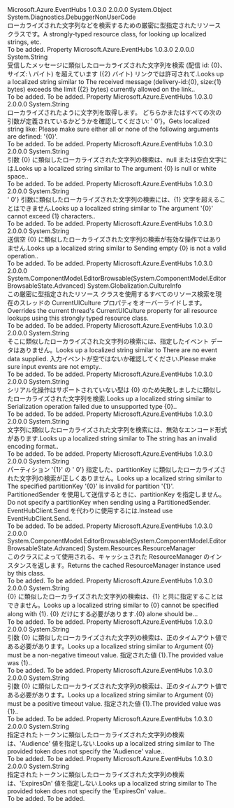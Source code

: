 <Type Name="Resources" FullName="Microsoft.Azure.EventHubs.Resources">
  <TypeSignature Language="C#" Value="public class Resources" />
  <TypeSignature Language="ILAsm" Value=".class public auto ansi beforefieldinit Resources extends System.Object" />
  <TypeSignature Language="DocId" Value="T:Microsoft.Azure.EventHubs.Resources" />
  <TypeSignature Language="VB.NET" Value="Public Class Resources" />
  <TypeSignature Language="F#" Value="type Resources = class" />
  <AssemblyInfo>
    <AssemblyName>Microsoft.Azure.EventHubs</AssemblyName>
    <AssemblyVersion>1.0.3.0</AssemblyVersion>
    <AssemblyVersion>2.0.0.0</AssemblyVersion>
  </AssemblyInfo>
  <Base>
    <BaseTypeName>System.Object</BaseTypeName>
  </Base>
  <Interfaces />
  <Attributes>
    <Attribute>
      <AttributeName>System.Diagnostics.DebuggerNonUserCode</AttributeName>
    </Attribute>
  </Attributes>
  <Docs>
    <summary>
               <span data-ttu-id="5aa05-101">ローカライズされた文字列などを検索するための厳密に型指定されたリソース クラスです。</span><span class="sxs-lookup"><span data-stu-id="5aa05-101">A strongly-typed resource class, for looking up localized strings, etc.</span></span>
            </summary>
    <remarks>To be added.</remarks>
  </Docs>
  <Members>
    <Member MemberName="AmqpMessageSizeExceeded">
      <MemberSignature Language="C#" Value="public static string AmqpMessageSizeExceeded { get; }" />
      <MemberSignature Language="ILAsm" Value=".property string AmqpMessageSizeExceeded" />
      <MemberSignature Language="DocId" Value="P:Microsoft.Azure.EventHubs.Resources.AmqpMessageSizeExceeded" />
      <MemberSignature Language="VB.NET" Value="Public Shared ReadOnly Property AmqpMessageSizeExceeded As String" />
      <MemberSignature Language="F#" Value="member this.AmqpMessageSizeExceeded : string" Usage="Microsoft.Azure.EventHubs.Resources.AmqpMessageSizeExceeded" />
      <MemberType>Property</MemberType>
      <AssemblyInfo>
        <AssemblyName>Microsoft.Azure.EventHubs</AssemblyName>
        <AssemblyVersion>1.0.3.0</AssemblyVersion>
        <AssemblyVersion>2.0.0.0</AssemblyVersion>
      </AssemblyInfo>
      <ReturnValue>
        <ReturnType>System.String</ReturnType>
      </ReturnValue>
      <Docs>
        <summary>
               <span data-ttu-id="5aa05-102">受信したメッセージに類似したローカライズされた文字列を検索 (配信 id: {0}、サイズ: \  バイト) を超えています ({2} バイト) リンクでは許可されて.</span><span class="sxs-lookup"><span data-stu-id="5aa05-102">Looks up a localized string similar to The received message (delivery-id:{0}, size:{1} bytes) exceeds the limit ({2} bytes) currently allowed on the link..</span></span>
            </summary>
        <value>To be added.</value>
        <remarks>To be added.</remarks>
      </Docs>
    </Member>
    <Member MemberName="ArgumentInvalidCombination">
      <MemberSignature Language="C#" Value="public static string ArgumentInvalidCombination { get; }" />
      <MemberSignature Language="ILAsm" Value=".property string ArgumentInvalidCombination" />
      <MemberSignature Language="DocId" Value="P:Microsoft.Azure.EventHubs.Resources.ArgumentInvalidCombination" />
      <MemberSignature Language="VB.NET" Value="Public Shared ReadOnly Property ArgumentInvalidCombination As String" />
      <MemberSignature Language="F#" Value="member this.ArgumentInvalidCombination : string" Usage="Microsoft.Azure.EventHubs.Resources.ArgumentInvalidCombination" />
      <MemberType>Property</MemberType>
      <AssemblyInfo>
        <AssemblyName>Microsoft.Azure.EventHubs</AssemblyName>
        <AssemblyVersion>1.0.3.0</AssemblyVersion>
        <AssemblyVersion>2.0.0.0</AssemblyVersion>
      </AssemblyInfo>
      <ReturnValue>
        <ReturnType>System.String</ReturnType>
      </ReturnValue>
      <Docs>
        <summary>
               <span data-ttu-id="5aa05-103">ローカライズされたように文字列を取得します。 どちらかまたはすべての次の引数が定義されているかどうかを確認してください: ' 0'}。</span><span class="sxs-lookup"><span data-stu-id="5aa05-103">Gets localized string like: Please make sure either all or none of the following arguments are defined: '{0}'.</span></span>
            </summary>
        <value>To be added.</value>
        <remarks>To be added.</remarks>
      </Docs>
    </Member>
    <Member MemberName="ArgumentNullOrWhiteSpace">
      <MemberSignature Language="C#" Value="public static string ArgumentNullOrWhiteSpace { get; }" />
      <MemberSignature Language="ILAsm" Value=".property string ArgumentNullOrWhiteSpace" />
      <MemberSignature Language="DocId" Value="P:Microsoft.Azure.EventHubs.Resources.ArgumentNullOrWhiteSpace" />
      <MemberSignature Language="VB.NET" Value="Public Shared ReadOnly Property ArgumentNullOrWhiteSpace As String" />
      <MemberSignature Language="F#" Value="member this.ArgumentNullOrWhiteSpace : string" Usage="Microsoft.Azure.EventHubs.Resources.ArgumentNullOrWhiteSpace" />
      <MemberType>Property</MemberType>
      <AssemblyInfo>
        <AssemblyName>Microsoft.Azure.EventHubs</AssemblyName>
        <AssemblyVersion>1.0.3.0</AssemblyVersion>
        <AssemblyVersion>2.0.0.0</AssemblyVersion>
      </AssemblyInfo>
      <ReturnValue>
        <ReturnType>System.String</ReturnType>
      </ReturnValue>
      <Docs>
        <summary>
               <span data-ttu-id="5aa05-104">引数 {0} に類似したローカライズされた文字列の検索は、null または空白文字には.</span><span class="sxs-lookup"><span data-stu-id="5aa05-104">Looks up a localized string similar to The argument {0} is null or white space..</span></span>
            </summary>
        <value>To be added.</value>
        <remarks>To be added.</remarks>
      </Docs>
    </Member>
    <Member MemberName="ArgumentStringTooBig">
      <MemberSignature Language="C#" Value="public static string ArgumentStringTooBig { get; }" />
      <MemberSignature Language="ILAsm" Value=".property string ArgumentStringTooBig" />
      <MemberSignature Language="DocId" Value="P:Microsoft.Azure.EventHubs.Resources.ArgumentStringTooBig" />
      <MemberSignature Language="VB.NET" Value="Public Shared ReadOnly Property ArgumentStringTooBig As String" />
      <MemberSignature Language="F#" Value="member this.ArgumentStringTooBig : string" Usage="Microsoft.Azure.EventHubs.Resources.ArgumentStringTooBig" />
      <MemberType>Property</MemberType>
      <AssemblyInfo>
        <AssemblyName>Microsoft.Azure.EventHubs</AssemblyName>
        <AssemblyVersion>1.0.3.0</AssemblyVersion>
        <AssemblyVersion>2.0.0.0</AssemblyVersion>
      </AssemblyInfo>
      <ReturnValue>
        <ReturnType>System.String</ReturnType>
      </ReturnValue>
      <Docs>
        <summary>
               <span data-ttu-id="5aa05-105">' 0'} 引数に類似したローカライズされた文字列の検索には、{1} 文字を超えることはできません.</span><span class="sxs-lookup"><span data-stu-id="5aa05-105">Looks up a localized string similar to The argument '{0}' cannot exceed {1} characters..</span></span>
            </summary>
        <value>To be added.</value>
        <remarks>To be added.</remarks>
      </Docs>
    </Member>
    <Member MemberName="CannotSendAnEmptyEvent">
      <MemberSignature Language="C#" Value="public static string CannotSendAnEmptyEvent { get; }" />
      <MemberSignature Language="ILAsm" Value=".property string CannotSendAnEmptyEvent" />
      <MemberSignature Language="DocId" Value="P:Microsoft.Azure.EventHubs.Resources.CannotSendAnEmptyEvent" />
      <MemberSignature Language="VB.NET" Value="Public Shared ReadOnly Property CannotSendAnEmptyEvent As String" />
      <MemberSignature Language="F#" Value="member this.CannotSendAnEmptyEvent : string" Usage="Microsoft.Azure.EventHubs.Resources.CannotSendAnEmptyEvent" />
      <MemberType>Property</MemberType>
      <AssemblyInfo>
        <AssemblyName>Microsoft.Azure.EventHubs</AssemblyName>
        <AssemblyVersion>1.0.3.0</AssemblyVersion>
        <AssemblyVersion>2.0.0.0</AssemblyVersion>
      </AssemblyInfo>
      <ReturnValue>
        <ReturnType>System.String</ReturnType>
      </ReturnValue>
      <Docs>
        <summary>
               <span data-ttu-id="5aa05-106">送信空 {0} に類似したローカライズされた文字列の検索が有効な操作ではありません.</span><span class="sxs-lookup"><span data-stu-id="5aa05-106">Looks up a localized string similar to Sending empty {0} is not a valid operation..</span></span>
            </summary>
        <value>To be added.</value>
        <remarks>To be added.</remarks>
      </Docs>
    </Member>
    <Member MemberName="Culture">
      <MemberSignature Language="C#" Value="public static System.Globalization.CultureInfo Culture { get; set; }" />
      <MemberSignature Language="ILAsm" Value=".property class System.Globalization.CultureInfo Culture" />
      <MemberSignature Language="DocId" Value="P:Microsoft.Azure.EventHubs.Resources.Culture" />
      <MemberSignature Language="VB.NET" Value="Public Shared Property Culture As CultureInfo" />
      <MemberSignature Language="F#" Value="member this.Culture : System.Globalization.CultureInfo with get, set" Usage="Microsoft.Azure.EventHubs.Resources.Culture" />
      <MemberType>Property</MemberType>
      <AssemblyInfo>
        <AssemblyName>Microsoft.Azure.EventHubs</AssemblyName>
        <AssemblyVersion>1.0.3.0</AssemblyVersion>
        <AssemblyVersion>2.0.0.0</AssemblyVersion>
      </AssemblyInfo>
      <Attributes>
        <Attribute>
          <AttributeName>System.ComponentModel.EditorBrowsable(System.ComponentModel.EditorBrowsableState.Advanced)</AttributeName>
        </Attribute>
      </Attributes>
      <ReturnValue>
        <ReturnType>System.Globalization.CultureInfo</ReturnType>
      </ReturnValue>
      <Docs>
        <summary>
               <span data-ttu-id="5aa05-107">この厳密に型指定されたリソース クラスを使用するすべてのリソース検索を現在のスレッドの CurrentUICulture プロパティをオーバーライドします。</span><span class="sxs-lookup"><span data-stu-id="5aa05-107">Overrides the current thread's CurrentUICulture property for all resource lookups using this strongly typed resource class.</span></span>
               </summary>
        <value>To be added.</value>
        <remarks>To be added.</remarks>
      </Docs>
    </Member>
    <Member MemberName="EventDataListIsNullOrEmpty">
      <MemberSignature Language="C#" Value="public static string EventDataListIsNullOrEmpty { get; }" />
      <MemberSignature Language="ILAsm" Value=".property string EventDataListIsNullOrEmpty" />
      <MemberSignature Language="DocId" Value="P:Microsoft.Azure.EventHubs.Resources.EventDataListIsNullOrEmpty" />
      <MemberSignature Language="VB.NET" Value="Public Shared ReadOnly Property EventDataListIsNullOrEmpty As String" />
      <MemberSignature Language="F#" Value="member this.EventDataListIsNullOrEmpty : string" Usage="Microsoft.Azure.EventHubs.Resources.EventDataListIsNullOrEmpty" />
      <MemberType>Property</MemberType>
      <AssemblyInfo>
        <AssemblyName>Microsoft.Azure.EventHubs</AssemblyName>
        <AssemblyVersion>1.0.3.0</AssemblyVersion>
        <AssemblyVersion>2.0.0.0</AssemblyVersion>
      </AssemblyInfo>
      <ReturnValue>
        <ReturnType>System.String</ReturnType>
      </ReturnValue>
      <Docs>
        <summary>
               <span data-ttu-id="5aa05-108">そこに類似したローカライズされた文字列の検索には、指定したイベント データはありません。</span><span class="sxs-lookup"><span data-stu-id="5aa05-108">Looks up a localized string similar to There are no event data supplied.</span></span> <span data-ttu-id="5aa05-109">入力イベントが空ではないか確認してください.</span><span class="sxs-lookup"><span data-stu-id="5aa05-109">Please make sure input events are not empty..</span></span>
            </summary>
        <value>To be added.</value>
        <remarks>To be added.</remarks>
      </Docs>
    </Member>
    <Member MemberName="FailedToSerializeUnsupportedType">
      <MemberSignature Language="C#" Value="public static string FailedToSerializeUnsupportedType { get; }" />
      <MemberSignature Language="ILAsm" Value=".property string FailedToSerializeUnsupportedType" />
      <MemberSignature Language="DocId" Value="P:Microsoft.Azure.EventHubs.Resources.FailedToSerializeUnsupportedType" />
      <MemberSignature Language="VB.NET" Value="Public Shared ReadOnly Property FailedToSerializeUnsupportedType As String" />
      <MemberSignature Language="F#" Value="member this.FailedToSerializeUnsupportedType : string" Usage="Microsoft.Azure.EventHubs.Resources.FailedToSerializeUnsupportedType" />
      <MemberType>Property</MemberType>
      <AssemblyInfo>
        <AssemblyName>Microsoft.Azure.EventHubs</AssemblyName>
        <AssemblyVersion>1.0.3.0</AssemblyVersion>
        <AssemblyVersion>2.0.0.0</AssemblyVersion>
      </AssemblyInfo>
      <ReturnValue>
        <ReturnType>System.String</ReturnType>
      </ReturnValue>
      <Docs>
        <summary>
               <span data-ttu-id="5aa05-110">シリアル化操作はサポートされていない型は {0} のため失敗しましたに類似したローカライズされた文字列を検索.</span><span class="sxs-lookup"><span data-stu-id="5aa05-110">Looks up a localized string similar to Serialization operation failed due to unsupported type {0}..</span></span>
            </summary>
        <value>To be added.</value>
        <remarks>To be added.</remarks>
      </Docs>
    </Member>
    <Member MemberName="InvalidEncoding">
      <MemberSignature Language="C#" Value="public static string InvalidEncoding { get; }" />
      <MemberSignature Language="ILAsm" Value=".property string InvalidEncoding" />
      <MemberSignature Language="DocId" Value="P:Microsoft.Azure.EventHubs.Resources.InvalidEncoding" />
      <MemberSignature Language="VB.NET" Value="Public Shared ReadOnly Property InvalidEncoding As String" />
      <MemberSignature Language="F#" Value="member this.InvalidEncoding : string" Usage="Microsoft.Azure.EventHubs.Resources.InvalidEncoding" />
      <MemberType>Property</MemberType>
      <AssemblyInfo>
        <AssemblyName>Microsoft.Azure.EventHubs</AssemblyName>
        <AssemblyVersion>1.0.3.0</AssemblyVersion>
        <AssemblyVersion>2.0.0.0</AssemblyVersion>
      </AssemblyInfo>
      <ReturnValue>
        <ReturnType>System.String</ReturnType>
      </ReturnValue>
      <Docs>
        <summary>
               <span data-ttu-id="5aa05-111">文字列に類似したローカライズされた文字列を検索には、無効なエンコード形式があります.</span><span class="sxs-lookup"><span data-stu-id="5aa05-111">Looks up a localized string similar to The string has an invalid encoding format..</span></span>
            </summary>
        <value>To be added.</value>
        <remarks>To be added.</remarks>
      </Docs>
    </Member>
    <Member MemberName="PartitionInvalidPartitionKey">
      <MemberSignature Language="C#" Value="public static string PartitionInvalidPartitionKey { get; }" />
      <MemberSignature Language="ILAsm" Value=".property string PartitionInvalidPartitionKey" />
      <MemberSignature Language="DocId" Value="P:Microsoft.Azure.EventHubs.Resources.PartitionInvalidPartitionKey" />
      <MemberSignature Language="VB.NET" Value="Public Shared ReadOnly Property PartitionInvalidPartitionKey As String" />
      <MemberSignature Language="F#" Value="member this.PartitionInvalidPartitionKey : string" Usage="Microsoft.Azure.EventHubs.Resources.PartitionInvalidPartitionKey" />
      <MemberType>Property</MemberType>
      <AssemblyInfo>
        <AssemblyName>Microsoft.Azure.EventHubs</AssemblyName>
        <AssemblyVersion>1.0.3.0</AssemblyVersion>
        <AssemblyVersion>2.0.0.0</AssemblyVersion>
      </AssemblyInfo>
      <ReturnValue>
        <ReturnType>System.String</ReturnType>
      </ReturnValue>
      <Docs>
        <summary>
               <span data-ttu-id="5aa05-112">パーティション '{1}' の ' 0'} 指定した、partitionKey に類似したローカライズされた文字列の検索が正しくありません。</span><span class="sxs-lookup"><span data-stu-id="5aa05-112">Looks up a localized string similar to The specified partitionKey '{0}' is invalid for partition '{1}'.</span></span> <span data-ttu-id="5aa05-113">PartitionedSender を使用して送信するときに、partitionKey を指定しません。</span><span class="sxs-lookup"><span data-stu-id="5aa05-113">Do not specify a partitionKey when sending using a PartitionedSender.</span></span>  <span data-ttu-id="5aa05-114">EventHubClient.Send を代わりに使用するには.</span><span class="sxs-lookup"><span data-stu-id="5aa05-114">Instead use EventHubClient.Send..</span></span>
            </summary>
        <value>To be added.</value>
        <remarks>To be added.</remarks>
      </Docs>
    </Member>
    <Member MemberName="ResourceManager">
      <MemberSignature Language="C#" Value="public static System.Resources.ResourceManager ResourceManager { get; }" />
      <MemberSignature Language="ILAsm" Value=".property class System.Resources.ResourceManager ResourceManager" />
      <MemberSignature Language="DocId" Value="P:Microsoft.Azure.EventHubs.Resources.ResourceManager" />
      <MemberSignature Language="VB.NET" Value="Public Shared ReadOnly Property ResourceManager As ResourceManager" />
      <MemberSignature Language="F#" Value="member this.ResourceManager : System.Resources.ResourceManager" Usage="Microsoft.Azure.EventHubs.Resources.ResourceManager" />
      <MemberType>Property</MemberType>
      <AssemblyInfo>
        <AssemblyName>Microsoft.Azure.EventHubs</AssemblyName>
        <AssemblyVersion>1.0.3.0</AssemblyVersion>
        <AssemblyVersion>2.0.0.0</AssemblyVersion>
      </AssemblyInfo>
      <Attributes>
        <Attribute>
          <AttributeName>System.ComponentModel.EditorBrowsable(System.ComponentModel.EditorBrowsableState.Advanced)</AttributeName>
        </Attribute>
      </Attributes>
      <ReturnValue>
        <ReturnType>System.Resources.ResourceManager</ReturnType>
      </ReturnValue>
      <Docs>
        <summary>
               <span data-ttu-id="5aa05-115">このクラスによって使用される、キャッシュされた ResourceManager のインスタンスを返します。</span><span class="sxs-lookup"><span data-stu-id="5aa05-115">Returns the cached ResourceManager instance used by this class.</span></span>
            </summary>
        <value>To be added.</value>
        <remarks>To be added.</remarks>
      </Docs>
    </Member>
    <Member MemberName="SasTokenShouldBeAlone">
      <MemberSignature Language="C#" Value="public static string SasTokenShouldBeAlone { get; }" />
      <MemberSignature Language="ILAsm" Value=".property string SasTokenShouldBeAlone" />
      <MemberSignature Language="DocId" Value="P:Microsoft.Azure.EventHubs.Resources.SasTokenShouldBeAlone" />
      <MemberSignature Language="VB.NET" Value="Public Shared ReadOnly Property SasTokenShouldBeAlone As String" />
      <MemberSignature Language="F#" Value="member this.SasTokenShouldBeAlone : string" Usage="Microsoft.Azure.EventHubs.Resources.SasTokenShouldBeAlone" />
      <MemberType>Property</MemberType>
      <AssemblyInfo>
        <AssemblyName>Microsoft.Azure.EventHubs</AssemblyName>
        <AssemblyVersion>1.0.3.0</AssemblyVersion>
        <AssemblyVersion>2.0.0.0</AssemblyVersion>
      </AssemblyInfo>
      <ReturnValue>
        <ReturnType>System.String</ReturnType>
      </ReturnValue>
      <Docs>
        <summary>
               <span data-ttu-id="5aa05-116">{0} に類似したローカライズされた文字列の検索は、{1} と共に指定することはできません。</span><span class="sxs-lookup"><span data-stu-id="5aa05-116">Looks up a localized string similar to {0} cannot be specified along with {1}.</span></span> <span data-ttu-id="5aa05-117">{0} だけにする必要があります.</span><span class="sxs-lookup"><span data-stu-id="5aa05-117">{0} alone should be...</span></span>
            </summary>
        <value>To be added.</value>
        <remarks>To be added.</remarks>
      </Docs>
    </Member>
    <Member MemberName="TimeoutMustBeNonNegative">
      <MemberSignature Language="C#" Value="public static string TimeoutMustBeNonNegative { get; }" />
      <MemberSignature Language="ILAsm" Value=".property string TimeoutMustBeNonNegative" />
      <MemberSignature Language="DocId" Value="P:Microsoft.Azure.EventHubs.Resources.TimeoutMustBeNonNegative" />
      <MemberSignature Language="VB.NET" Value="Public Shared ReadOnly Property TimeoutMustBeNonNegative As String" />
      <MemberSignature Language="F#" Value="member this.TimeoutMustBeNonNegative : string" Usage="Microsoft.Azure.EventHubs.Resources.TimeoutMustBeNonNegative" />
      <MemberType>Property</MemberType>
      <AssemblyInfo>
        <AssemblyName>Microsoft.Azure.EventHubs</AssemblyName>
        <AssemblyVersion>1.0.3.0</AssemblyVersion>
        <AssemblyVersion>2.0.0.0</AssemblyVersion>
      </AssemblyInfo>
      <ReturnValue>
        <ReturnType>System.String</ReturnType>
      </ReturnValue>
      <Docs>
        <summary>
               <span data-ttu-id="5aa05-118">引数 {0} に類似したローカライズされた文字列の検索は、正のタイムアウト値である必要があります。</span><span class="sxs-lookup"><span data-stu-id="5aa05-118">Looks up a localized string similar to Argument {0} must be a non-negative timeout value.</span></span> <span data-ttu-id="5aa05-119">指定された値 {1}.</span><span class="sxs-lookup"><span data-stu-id="5aa05-119">The provided value was {1}..</span></span>
            </summary>
        <value>To be added.</value>
        <remarks>To be added.</remarks>
      </Docs>
    </Member>
    <Member MemberName="TimeoutMustBePositive">
      <MemberSignature Language="C#" Value="public static string TimeoutMustBePositive { get; }" />
      <MemberSignature Language="ILAsm" Value=".property string TimeoutMustBePositive" />
      <MemberSignature Language="DocId" Value="P:Microsoft.Azure.EventHubs.Resources.TimeoutMustBePositive" />
      <MemberSignature Language="VB.NET" Value="Public Shared ReadOnly Property TimeoutMustBePositive As String" />
      <MemberSignature Language="F#" Value="member this.TimeoutMustBePositive : string" Usage="Microsoft.Azure.EventHubs.Resources.TimeoutMustBePositive" />
      <MemberType>Property</MemberType>
      <AssemblyInfo>
        <AssemblyName>Microsoft.Azure.EventHubs</AssemblyName>
        <AssemblyVersion>1.0.3.0</AssemblyVersion>
        <AssemblyVersion>2.0.0.0</AssemblyVersion>
      </AssemblyInfo>
      <ReturnValue>
        <ReturnType>System.String</ReturnType>
      </ReturnValue>
      <Docs>
        <summary>
               <span data-ttu-id="5aa05-120">引数 {0} に類似したローカライズされた文字列の検索は、正のタイムアウト値である必要があります。</span><span class="sxs-lookup"><span data-stu-id="5aa05-120">Looks up a localized string similar to Argument {0} must be a positive timeout value.</span></span> <span data-ttu-id="5aa05-121">指定された値 {1}.</span><span class="sxs-lookup"><span data-stu-id="5aa05-121">The provided value was {1}..</span></span>
            </summary>
        <value>To be added.</value>
        <remarks>To be added.</remarks>
      </Docs>
    </Member>
    <Member MemberName="TokenMissingAudience">
      <MemberSignature Language="C#" Value="public static string TokenMissingAudience { get; }" />
      <MemberSignature Language="ILAsm" Value=".property string TokenMissingAudience" />
      <MemberSignature Language="DocId" Value="P:Microsoft.Azure.EventHubs.Resources.TokenMissingAudience" />
      <MemberSignature Language="VB.NET" Value="Public Shared ReadOnly Property TokenMissingAudience As String" />
      <MemberSignature Language="F#" Value="member this.TokenMissingAudience : string" Usage="Microsoft.Azure.EventHubs.Resources.TokenMissingAudience" />
      <MemberType>Property</MemberType>
      <AssemblyInfo>
        <AssemblyName>Microsoft.Azure.EventHubs</AssemblyName>
        <AssemblyVersion>1.0.3.0</AssemblyVersion>
        <AssemblyVersion>2.0.0.0</AssemblyVersion>
      </AssemblyInfo>
      <ReturnValue>
        <ReturnType>System.String</ReturnType>
      </ReturnValue>
      <Docs>
        <summary>
               <span data-ttu-id="5aa05-122">指定されたトークンに類似したローカライズされた文字列の検索は、'Audience' 値を指定しない.</span><span class="sxs-lookup"><span data-stu-id="5aa05-122">Looks up a localized string similar to The provided token does not specify the 'Audience' value..</span></span>
            </summary>
        <value>To be added.</value>
        <remarks>To be added.</remarks>
      </Docs>
    </Member>
    <Member MemberName="TokenMissingExpiresOn">
      <MemberSignature Language="C#" Value="public static string TokenMissingExpiresOn { get; }" />
      <MemberSignature Language="ILAsm" Value=".property string TokenMissingExpiresOn" />
      <MemberSignature Language="DocId" Value="P:Microsoft.Azure.EventHubs.Resources.TokenMissingExpiresOn" />
      <MemberSignature Language="VB.NET" Value="Public Shared ReadOnly Property TokenMissingExpiresOn As String" />
      <MemberSignature Language="F#" Value="member this.TokenMissingExpiresOn : string" Usage="Microsoft.Azure.EventHubs.Resources.TokenMissingExpiresOn" />
      <MemberType>Property</MemberType>
      <AssemblyInfo>
        <AssemblyName>Microsoft.Azure.EventHubs</AssemblyName>
        <AssemblyVersion>1.0.3.0</AssemblyVersion>
        <AssemblyVersion>2.0.0.0</AssemblyVersion>
      </AssemblyInfo>
      <ReturnValue>
        <ReturnType>System.String</ReturnType>
      </ReturnValue>
      <Docs>
        <summary>
               <span data-ttu-id="5aa05-123">指定されたトークンに類似したローカライズされた文字列の検索は、'ExpiresOn' 値を指定しない.</span><span class="sxs-lookup"><span data-stu-id="5aa05-123">Looks up a localized string similar to The provided token does not specify the 'ExpiresOn' value..</span></span>
            </summary>
        <value>To be added.</value>
        <remarks>To be added.</remarks>
      </Docs>
    </Member>
  </Members>
</Type>